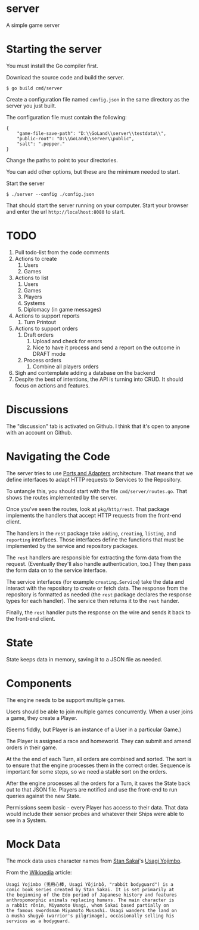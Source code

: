 # server
A simple game server

# Starting the server
You must install the Go compiler first.

Download the source code and build the server.

    $ go build cmd/server

Create a configuration file named `config.json` in the same directory as the server you just built.

The configuration file must contain the following:

    {
        "game-file-save-path": "D:\\GoLand\\server\\testdata\\",
        "public-root": "D:\\GoLand\\server\\public",
        "salt": ".pepper."
    }

Change the paths to point to your directories.

You can add other options, but these are the minimum needed to start.

Start the server

    $ ./server --config ./config.json

That should start the server running on your computer.
Start your browser and enter the url `http://localhost:8080` to start.

# TODO
1. Pull todo-list from the code comments
1. Actions to create
    1. Users
    1. Games
1. Actions to list
    1. Users
    1. Games
    1. Players
    1. Systems
    1. Diplomacy (in game messages)
1. Actions to support reports
    1. Turn Printout
1. Actions to support orders
    1. Draft orders
        1. Upload and check for errors
        1. Nice to have it process and send a report on the outcome in DRAFT mode
    1. Process orders
        1. Combine all players orders
1. Sigh and contemplate adding a database on the backend
1. Despite the best of intentions, the API is turning into CRUD.
It should focus on actions and features.

# Discussions
The "discussion" tab is activated on Github.
I think that it's open to anyone with an account on Github.

# Navigating the Code
The server tries to use [Ports and Adapters](https://en.wikipedia.org/wiki/Hexagonal_architecture_(software)) architecture. 
That means that we define interfaces to adapt HTTP requests to Services to the Repository.

To untangle this, you should start with the file `cmd/server/routes.go`.
That shows the routes implemented by the server.

Once you've seen the routes, look at `pkg/http/rest`.
That package implements the handlers that accept HTTP requests from the front-end client.

The handlers in the `rest` package take `adding`, `creating`, `listing`, and `reporting` interfaces.
Those interfaces define the functions that must be implemented by the service and repository packages.

The `rest` handlers are responsible for extracting the form data from the request.
(Eventually they'll also handle authentication, too.)
They then pass the form data on to the service interface.

The service interfaces (for example `creating.Service`) take the data and interact with the repository to create or fetch data.
The response from the repository is formatted as needed (the `rest` package declares the response types for each handler).
The service then returns it to the `rest` hander.

Finally, the `rest` handler puts the response on the wire and sends it back to the front-end client.

# State
State keeps data in memory, saving it to a JSON file as needed.

# Components
The engine needs to be support multiple games.

Users should be able to join multiple games concurrently.
When a user joins a game, they create a Player.

(Seems fiddly, but Player is an instance of a User in a particular Game.)

The Player is assigned a race and homeworld.
They can submit and amend orders in their game.

At the the end of each Turn, all orders are combined and sorted.
The sort is to ensure that the engine processes them in the correct order.
Sequence is important for some steps, so we need a stable sort on the orders.

After the engine processes all the orders for a Turn,
it saves the State back out to that JSON file.
Players are notified and use the front-end to run queries
against the new State.

Permissions seem basic - every Player has access to their data.
That data would include their sensor probes and whatever
their Ships were able to see in a System.

# Mock Data
The mock data uses character names from
[Stan Sakai](https://stansakai.com/)'s
[Usagi Yojimbo](http://www.usagiyojimbo.com/).

From the [Wikipedia](https://en.wikipedia.org/wiki/Usagi_Yojimbo) article:

    Usagi Yojimbo (兎用心棒, Usagi Yōjinbō, "rabbit bodyguard") is a
    comic book series created by Stan Sakai. It is set primarily at
    the beginning of the Edo period of Japanese history and features
    anthropomorphic animals replacing humans. The main character is
    a rabbit rōnin, Miyamoto Usagi, whom Sakai based partially on
    the famous swordsman Miyamoto Musashi. Usagi wanders the land on
    a musha shugyō (warrior's pilgrimage), occasionally selling his
    services as a bodyguard. 
